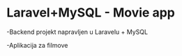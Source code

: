 # Laravel+MySQL - Movie app
 -Backend projekt napravljen u Laravelu + MySQL

 -Aplikacija za filmove
